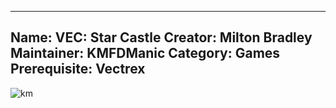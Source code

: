 -----------------------
Name: VEC: Star Castle
Creator: Milton Bradley
Maintainer: KMFDManic
Category: Games
Prerequisite: Vectrex
-----------------------
![km](https://i.imgur.com/wO5sinI.png)
